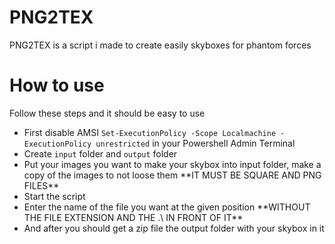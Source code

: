 # PNG2TEX
PNG2TEX is a script i made to create easily skyboxes for phantom forces
# How to use
Follow these steps and it should be easy to use
<ul>
    <li>First disable AMSI <code>Set-ExecutionPolicy -Scope Localmachine -ExecutionPolicy unrestricted</code> in your Powershell Admin Terminal</li>
    <li>Create <code>input</code> folder and <code>output</code> folder
    <li>Put your images you want to make your skybox into input folder, make a copy of the images to not loose them **IT MUST BE SQUARE AND PNG FILES**</li>
    <li>Start the script</li>
    <li>Enter the name of the file you want at the given position **WITHOUT THE FILE EXTENSION AND THE .\ IN FRONT OF IT**</li>
    <li>And after you should get a zip file the output folder with your skybox in it</li>
</ul>
